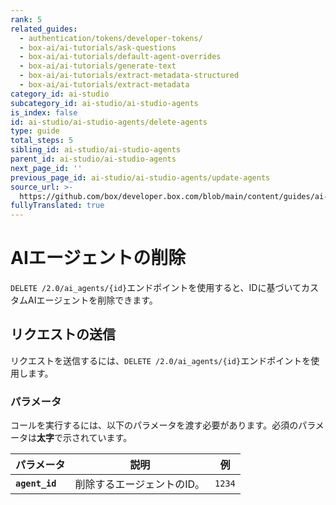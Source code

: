 ```yaml
---
rank: 5
related_guides:
  - authentication/tokens/developer-tokens/
  - box-ai/ai-tutorials/ask-questions
  - box-ai/ai-tutorials/default-agent-overrides
  - box-ai/ai-tutorials/generate-text
  - box-ai/ai-tutorials/extract-metadata-structured
  - box-ai/ai-tutorials/extract-metadata
category_id: ai-studio
subcategory_id: ai-studio/ai-studio-agents
is_index: false
id: ai-studio/ai-studio-agents/delete-agents
type: guide
total_steps: 5
sibling_id: ai-studio/ai-studio-agents
parent_id: ai-studio/ai-studio-agents
next_page_id: ''
previous_page_id: ai-studio/ai-studio-agents/update-agents
source_url: >-
  https://github.com/box/developer.box.com/blob/main/content/guides/ai-studio/ai-studio-agents/delete-agents.md
fullyTranslated: true
---
```

# AIエージェントの削除

`DELETE /2.0/ai_agents/{id}`エンドポイントを使用すると、IDに基づいてカスタムAIエージェントを削除できます。

## リクエストの送信

リクエストを送信するには、`DELETE /2.0/ai_agents/{id}`エンドポイントを使用します。

<Samples id="delete_ai_agents_id">

</Samples>

### パラメータ

コールを実行するには、以下のパラメータを渡す必要があります。必須のパラメータは**太字**で示されています。

| パラメータ          | 説明             | 例      |
| -------------- | -------------- | ------ |
| **`agent_id`** | 削除するエージェントのID。 | `1234` |
